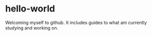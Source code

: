 # hello-world
Welcoming myself to github. It includes guides to what am currently studying and working on.
